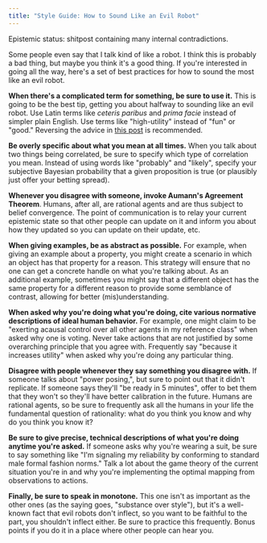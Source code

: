 ```yaml
---
title: "Style Guide: How to Sound Like an Evil Robot"
---
```


Epistemic status: shitpost containing many internal contradictions. 

Some people even say that I talk kind of like a robot. I think this is probably a bad thing, but maybe you think it's a good thing. If you're interested in going all the way, here's a set of best practices for how to sound the most like an evil robot.

**When there's a complicated term for something, be sure to use it.** This is going to be the best tip, getting you about halfway to sounding like an evil robot. Use Latin terms like *ceteris paribus* and *prima facie* instead of simpler plain English. Use terms like "high-utility" instead of "fun" or "good." Reversing the advice in [this post](https://slatestarcodex.com/2019/07/04/style-guide-not-sounding-like-an-evil-robot/) is recommended. 

**Be overly specific about what you mean at all times.** When you talk about two things being correlated, be sure to specify which type of correlation you mean. Instead of using words like "probably" and "likely", specify your subjective Bayesian probability that a given proposition is true (or plausibly just offer your betting spread). 

**Whenever you disagree with someone, invoke Aumann's Agreement Theorem**. Humans, after all, are rational agents and are thus subject to belief convergence. The point of communication is to relay your current epistemic state so that other people can update on it and inform you about how they updated so you can update on their update, etc.

**When giving examples, be as abstract as possible.** For example, when giving an example about a property, you might create a scenario in which an object has that property for a reason. This strategy will ensure that no one can get a concrete handle on what you're talking about. As an additional example, sometimes you might say that a different object has the same property for a different reason to provide some semblance of contrast, allowing for better (mis)understanding.

**When asked why you're doing what you're doing, cite various normative descriptions of ideal human behavior.** For example, one might claim to be "exerting acausal control over all other agents in my reference class" when asked why one is voting. Never take actions that are not justified by some overarching principle that you agree with. Frequently say "because it increases utility" when asked why you're doing any particular thing.

**Disagree with people whenever they say something you disagree with.** If someone talks about "power posing,", but sure to point out that it didn't replicate. If someone says they'll "be ready in 5 minutes", offer to bet them that they won't so they'll have better calibration in the future. Humans are rational agents, so be sure to frequently ask all the humans in your life the fundamental question of rationality: what do you think you know and why do you think you know it?

**Be sure to give precise, technical descriptions of what you're doing anytime you're asked.** If someone asks why you're wearing a suit, be sure to say something like "I'm signaling my reliability by conforming to standard male formal fashion norms." Talk a lot about the game theory of the current situation you're in and why you're implementing the optimal mapping from observations to actions. 

**Finally, be sure to speak in monotone.** This one isn't as important as the other ones (as the saying goes, "substance over style"), but it's a well-known fact that evil robots don't inflect, so you want to be faithful to the part, you shouldn't inflect either. Be sure to practice this frequently. Bonus points if you do it in a place where other people can hear you. 
